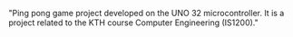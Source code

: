 "Ping pong game project developed on the UNO 32 microcontroller. It is a project related to the KTH course Computer Engineering (IS1200)."

